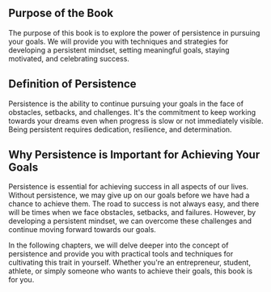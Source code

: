 
Purpose of the Book
-------------------

The purpose of this book is to explore the power of persistence in pursuing your goals. We will provide you with techniques and strategies for developing a persistent mindset, setting meaningful goals, staying motivated, and celebrating success.

Definition of Persistence
-------------------------

Persistence is the ability to continue pursuing your goals in the face of obstacles, setbacks, and challenges. It's the commitment to keep working towards your dreams even when progress is slow or not immediately visible. Being persistent requires dedication, resilience, and determination.

Why Persistence is Important for Achieving Your Goals
-----------------------------------------------------

Persistence is essential for achieving success in all aspects of our lives. Without persistence, we may give up on our goals before we have had a chance to achieve them. The road to success is not always easy, and there will be times when we face obstacles, setbacks, and failures. However, by developing a persistent mindset, we can overcome these challenges and continue moving forward towards our goals.

In the following chapters, we will delve deeper into the concept of persistence and provide you with practical tools and techniques for cultivating this trait in yourself. Whether you're an entrepreneur, student, athlete, or simply someone who wants to achieve their goals, this book is for you.
